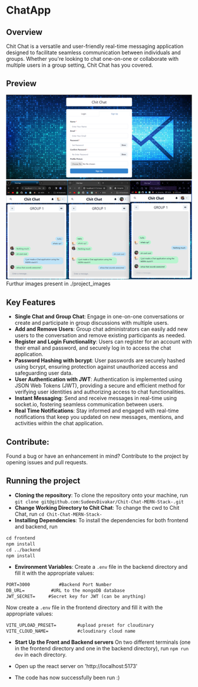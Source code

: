# ChatApp

## Overview

Chit Chat is a versatile and user-friendly real-time messaging application designed to facilitate seamless communication between individuals and groups. Whether you're looking to chat one-on-one or collaborate with multiple users in a group setting, Chit Chat has you covered.

## Preview

![Alt text](./project_images/image2.png)
![Alt text](./project_images/image3.png)
Furthur images present in ./project_images

## Key Features

- **Single Chat and Group Chat**: Engage in one-on-one conversations or create and participate in group discussions with multiple users.
- **Add and Remove Users**: Group chat administrators can easily add new users to the conversation and remove existing participants as needed.
- **Register and Login Functionality**: Users can register for an account with their email and password, and securely log in to access the chat application.
- **Password Hashing with bcrypt**: User passwords are securely hashed using bcrypt, ensuring protection against unauthorized access and safeguarding user data.
- **User Authentication with JWT**: Authentication is implemented using JSON Web Tokens (JWT), providing a secure and efficient method for verifying user identities and authorizing access to chat functionalities.
- **Instant Messaging**: Send and receive messages in real-time using socket.io, fostering seamless communication between users.
- **Real Time Notifications**: Stay informed and engaged with real-time notifications that keep you updated on new messages, mentions, and activities within the chat application.

## Contribute:

Found a bug or have an enhancement in mind?
Contribute to the project by opening issues and pull requests.

## Running the project

- **Cloning the repository**: To clone the repository onto your machine, run `git clone git@github.com:SudeevDivakar/Chit-Chat-MERN-Stack-.git`
- **Change Working Directory to Chit Chat**: To change the cwd to Chit Chat, run `cd Chit-Chat-MERN-Stack-`
- **Installing Dependencies**: To install the dependencies for both frontend and backend, run

```
cd frontend
npm install
cd ../backend
npm install
```

- **Environment Variables**:
  Create a `.env` file in the backend directory and fill it with the appropriate values:

```
PORT=3000           #Backend Port Number
DB_URL=          #URL to the mongoDB database
JWT_SECRET=		#Secret key for JWT (can be anything)
```

Now create a `.env` file in the frontend directory and fill it with the appropriate values:

```
VITE_UPLOAD_PRESET=        #upload preset for cloudinary
VITE_CLOUD_NAME=           #cloudinary cloud name
```

- **Start Up the Front and Backend servers**
  On two different terminals (one in the frontend directory and one in the backend directory), run `npm run dev` in each directory.

- Open up the react server on 'http://localhost:5173'

- The code has now successfully been run :)
